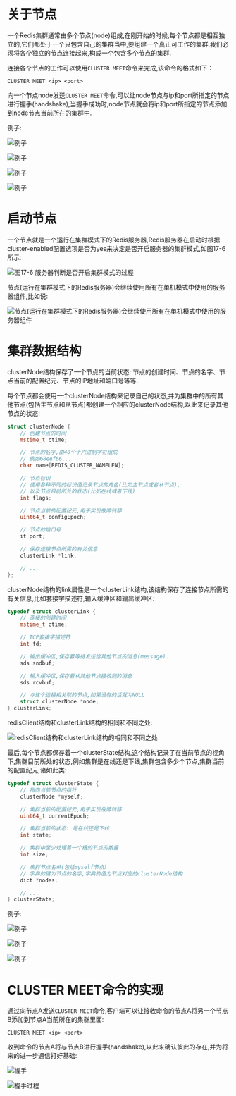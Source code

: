 # 关于节点
一个Redis集群通常由多个节点(node)组成,在刚开始的时候,每个节点都是相互独立的,它们都处于一个只包含自己的集群当中,要组建一个真正可工作的集群,我们必须将各个独立的节点连接起来,构成一个包含多个节点的集群.

连接各个节点的工作可以使用`CLUSTER MEET`命令来完成,该命令的格式如下：
```
CLUSTER MEET <ip> <port>
```
向一个节点node发送`CLUSTER MEET`命令,可以让node节点与ip和port所指定的节点进行握手(handshake),当握手成功时,node节点就会将ip和port所指定的节点添加到node节点当前所在的集群中.

例子: 

![例子](https://github.com/gdufeZLYL/blog/blob/master/images/20180517132439.png)

![例子](https://github.com/gdufeZLYL/blog/blob/master/images/20180517132719.png)

![例子](https://github.com/gdufeZLYL/blog/blob/master/images/20180517132808.png)

![例子](https://github.com/gdufeZLYL/blog/blob/master/images/20180517132835.png)

# 启动节点
一个节点就是一个运行在集群模式下的Redis服务器,Redis服务器在启动时根据cluster-enabled配置选项是否为yes来决定是否开启服务器的集群模式,如图17-6所示:

![图17-6 服务器判断是否开启集群模式的过程](https://github.com/gdufeZLYL/blog/blob/master/images/20180517133412.png)

节点(运行在集群模式下的Redis服务器)会继续使用所有在单机模式中使用的服务器组件,比如说:

![节点(运行在集群模式下的Redis服务器)会继续使用所有在单机模式中使用的服务器组件](https://github.com/gdufeZLYL/blog/blob/master/images/20180517133522.png)

# 集群数据结构
clusterNode结构保存了一个节点的当前状态: 节点的创建时间、节点的名字、节点当前的配置纪元、节点的IP地址和端口号等等.

每个节点都会使用一个clusterNode结构来记录自己的状态,并为集群中的所有其他节点(包括主节点和从节点)都创建一个相应的clusterNode结构,以此来记录其他节点的状态:
```c++
struct clusterNode {
    // 创建节点的时间
    mstime_t ctime;

    // 节点的名字,由40个十六进制字符组成
    // 例如68eef66...
    char name[REDIS_CLUSTER_NAMELEN];

    // 节点标识
    // 使用各种不同的标识值记录节点的角色(比如主节点或者从节点),
    // 以及节点目前所处的状态(比如在线或者下线)
    int flags;

    // 节点当前的配置纪元,用于实现故障转移
    uint64_t configEpoch;

    // 节点的端口号
    it port;

    // 保存连接节点所需的有关信息
    clusterLink *link;

    // ... 
};
```
clusterNode结构的link属性是一个clusterLink结构,该结构保存了连接节点所需的有关信息,比如套接字描述符,输入缓冲区和输出缓冲区:
```c++
typedef struct clusterLink {
    // 连接的创建时间
    mstime_t ctime;

    // TCP套接字描述符
    int fd;

    // 输出缓冲区,保存着等待发送给其他节点的消息(message).
    sds sndbuf;

    // 输入缓冲区,保存着从其他节点接收到的消息
    sds rcvbuf;

    // 与这个连接相关联的节点,如果没有的话就为NULL
    struct clusterNode *node;
} clusterLink;
```
redisClient结构和clusterLink结构的相同和不同之处:

![redisClient结构和clusterLink结构的相同和不同之处](https://github.com/gdufeZLYL/blog/blob/master/images/20180517140309.png)

最后,每个节点都保存着一个clusterState结构,这个结构记录了在当前节点的视角下,集群目前所处的状态,例如集群是在线还是下线,集群包含多少个节点,集群当前的配置纪元,诸如此类:
```c++
typedef struct clusterState {
    // 指向当前节点的指针
    clusterNode *myself;

    // 集群当前的配置纪元,用于实现故障转移
    uint64_t currentEpoch;

    // 集群当前的状态: 是在线还是下线
    int state;

    // 集群中至少处理着一个槽的节点的数量
    int size;

    // 集群节点名单(包括myself节点)
    // 字典的键为节点的名字,字典的值为节点对应的clusterNode结构
    dict *nodes;

    // ...
} clusterState;
```
例子:

![例子](https://github.com/gdufeZLYL/blog/blob/master/images/20180517141644.png)

![例子](https://github.com/gdufeZLYL/blog/blob/master/images/20180517141746.png)

![例子](https://github.com/gdufeZLYL/blog/blob/master/images/20180517141822.png)

# CLUSTER MEET命令的实现
通过向节点A发送`CLUSTER MEET`命令,客户端可以让接收命令的节点A将另一个节点B添加到节点A当前所在的集群里面:
```
CLUSTER MEET <ip> <port>
```
收到命令的节点A将与节点B进行握手(handshake),以此来确认彼此的存在,并为将来的进一步通信打好基础:

![握手](https://github.com/gdufeZLYL/blog/blob/master/images/20180517143731.png)

![握手过程](https://github.com/gdufeZLYL/blog/blob/master/images/20180517143800.png)
